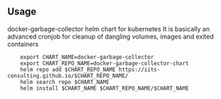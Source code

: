 ## Usage
docker-garbage-collector helm chart for kubernetes
It is basically an advanced cronjob for cleanup of dangling volumes, images and exited containers


```shell
    export CHART_NAME=docker-garbage-collector
    export CHART_REPO_NAME=docker-garbage-collector-chart
    helm repo add $CHART_REPO_NAME https://iits-consulting.github.io/$CHART_REPO_NAME/
    helm search repo $CHART_NAME
    helm install $CHART_NAME $CHART_REPO_NAME/$CHART_NAME
```